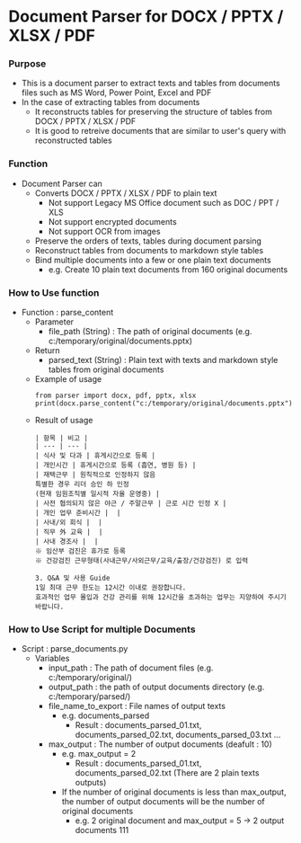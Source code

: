 # Document Parser for DOCX / PPTX / XLSX / PDF

### Purpose
* This is a document parser to extract texts and tables from documents files such as MS Word, Power Point, Excel and PDF
* In the case of extracting tables from documents
  * It reconstructs tables for preserving the structure of tables from DOCX / PPTX / XLSX / PDF
  * It is good to retreive documents that are similar to user's query with reconstructed tables

### Function
* Document Parser can
  * Converts DOCX / PPTX / XLSX / PDF to plain text
    * Not support Legacy MS Office document such as DOC / PPT / XLS
    * Not support encrypted documents
    * Not support OCR from images
  * Preserve the orders of texts, tables during document parsing
  * Reconstruct tables from documents to markdown style tables
  * Bind multiple documents into a few or one plain text documents
    * e.g. Create 10 plain text documents from 160 original documents

### How to Use function
* Function : parse_content
  * Parameter
    * file_path (String) : The path of original documents (e.g. c:/temporary/original/documents.pptx)
  * Return
    * parsed_text (String) : Plain text with texts and markdown style tables from original documents
  * Example of usage
    ```
    from parser import docx, pdf, pptx, xlsx
    print(docx.parse_content("c:/temporary/original/documents.pptx"))
    ```
  * Result of usage
    ```
    | 항목 | 비고 |
    | --- | --- |
    | 식사 및 다과 | 휴게시간으로 등록 |
    | 개인시간 | 휴게시간으로 등록 (흡연, 병원 등) |
    | 재택근무 | 원칙적으로 인정하지 않음
    특별한 경우 리더 승인 하 인정
    (현재 임원조직별 일시적 자율 운영중) |
    | 사전 협의되지 않은 야근 / 주말근무 | 근로 시간 인정 X |
    | 개인 업무 준비시간 |  |
    | 사내/외 회식 |  |
    | 직무 外 교육 |  |
    | 사내 경조사 |  |
    ※ 임산부 검진은 휴가로 등록
    ※ 건강검진 근무형태(사내근무/사외근무/교육/출장/건강검진) 로 입력

    3. Q&A 및 사용 Guide
    1일 최대 근무 한도는 12시간 이내로 권장합니다. 
    효과적인 업무 몰입과 건강 관리를 위해 12시간을 초과하는 업무는 지양하여 주시기 바랍니다.
    ```

### How to Use Script for multiple Documents
* Script : parse_documents.py
  * Variables
    * input_path : The path of document files (e.g. c:/temporary/original/)
    * output_path : the path of output documents directory (e.g. c:/temporary/parsed/)
    * file_name_to_export : File names of output texts
      * e.g. documents_parsed
        * Result : documents_parsed_01.txt, documents_parsed_02.txt, documents_parsed_03.txt ...
    * max_output : The number of output documents (deafult : 10)
      * e.g. max_output = 2
        * Result : documents_parsed_01.txt, documents_parsed_02.txt (There are 2 plain texts outputs)
      * If the number of original documents is less than max_output, the number of output documents will be the number of original documents
        * e.g. 2 original document and max_output = 5 → 2 output documents 111
